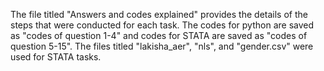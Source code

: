 The file titled "Answers and codes explained" provides the details of the steps that were conducted for each task. The codes for python are saved as "codes of question 1-4" and codes for STATA are saved as "codes of question 5-15". The files titled "lakisha_aer", "nls", and "gender.csv" were used for STATA tasks. 

